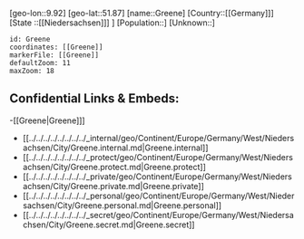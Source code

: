 ﻿---
location: [51.87,9.92]
mapzoom: [7,12] 
mapmarker: city 
type: City
tags:
- geo/City


SpocWebEntityId: 30555
isDeleted: false
confidential: public

---
[geo-lon::9.92]
[geo-lat::51.87]
[name::Greene]
[Country::[[Germany]]]
[State ::[[Niedersachsen]]] ]
[Population::]
[Unknown::]


```leaflet
id: Greene
coordinates: [[Greene]]
markerFile: [[Greene]]
defaultZoom: 11 
maxZoom: 18
```


## Confidential Links & Embeds: 
-[[Greene|Greene]]] 
- [[../../../../../../../../_internal/geo/Continent/Europe/Germany/West/Niedersachsen/City/Greene.internal.md|Greene.internal]] 
- [[../../../../../../../../_protect/geo/Continent/Europe/Germany/West/Niedersachsen/City/Greene.protect.md|Greene.protect]] 
- [[../../../../../../../../_private/geo/Continent/Europe/Germany/West/Niedersachsen/City/Greene.private.md|Greene.private]] 
- [[../../../../../../../../_personal/geo/Continent/Europe/Germany/West/Niedersachsen/City/Greene.personal.md|Greene.personal]] 
- [[../../../../../../../../_secret/geo/Continent/Europe/Germany/West/Niedersachsen/City/Greene.secret.md|Greene.secret]] 
